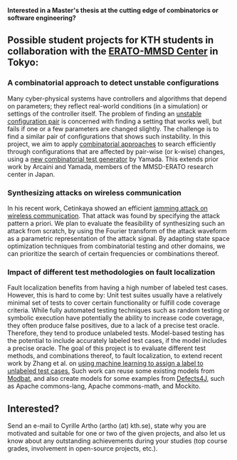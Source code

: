 **Interested in a Master's thesis at the cutting edge of combinatorics or software engineering?**

## Possible student projects for KTH students in collaboration with the [ERATO-MMSD Center](https://group-mmm.org/eratommsd/) in Tokyo:

### A combinatorial approach to detect unstable configurations
Many cyber-physical systems have controllers and algorithms that depend on parameters; they reflect real-world conditions (in a simulation) or settings of the controller itself. The problem of finding an [unstable configuration pair](https://dl.acm.org/citation.cfm?doid=3321707.3321755) is concerned with finding a setting that works well, but fails if one or a few parameters are changed slightly. The challenge is to find a similar pair of configurations that shows such instability.
In this project, we aim to apply [combinatorial approaches](https://doi.org/10.1109/ICSTW.2019.00053) to search efficiently through configurations that are affected by pair-wise (or k-wise) changes, using a [new combinatorial test generator](https://github.com/ERATOMMSD/scenario_sampler_code) by Yamada. This extends prior work by Arcaini and Yamada, members of the MMSD-ERATO research center in Japan.

### Synthesizing attacks on wireless communication
In his recent work, Cetinkaya showed an efficient [jamming attack on wireless communication](https://epubs.siam.org/doi/pdf/10.1137/17M1135438). That attack was found by specifying the attack pattern a priori.
We plan to evaluate the feasibility of synthesizing such an attack from scratch, by using the Fourier transform of the attack waveform as a parametric representation of the attack signal. By adapting state space optimization techniques from combinatorial testing and other domains, we can prioritize the search of certain frequencies or combinations thereof.

### Impact of different test methodologies on fault localization
Fault localization benefits from having a high number of labeled test cases. However, this is hard to come by: Unit test suites usually have a relatively minimal set of tests to cover certain functionality or fulfill code coverage criteria. While fully automated testing techniques such as random testing or symbolic execution have potentially the ability to increase code coverage, they often produce false positives, due to a lack of a precise test oracle. Therefore, they tend to produce unlabeled tests.
Model-based testing has the potential to include accurately labeled test cases, if the model includes a precise oracle. The goal of this project is to evaluate different test methods, and combinations thereof, to fault localization, to extend recent work by Zhang et al. on [using machine learning to assign a label to unlabeled test cases.](https://www.sciencedirect.com/science/article/pii/S0164121217301589)
Such work can reuse some existing models from [Modbat](https://people.kth.se/~artho/modbat/), and also create models for some examples from [Defects4J](https://github.com/rjust/defects4j), such as Apache commons-lang, Apache commons-math, and Mockito.

## Interested?
Send an e-mail to Cyrille Artho (<script type="text/javascript">
<!-- Begin
user = "artho";
domain = "kth.se";
document.write('E-mail: <a href=\"mailto:' + user + '@' + domain + '\">' + 
			user + '@' + domain + '</a>');
// End -->
</script><noscript>artho (at) kth.se</noscript>), state why you are motivated and suitable for one or two of the given projects, and also let us know about any outstanding achievements during your studies (top course grades, involvement in open-source projects, etc.).
